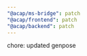 ```yaml
---
"@acap/ms-bridge": patch
"@acap/frontend": patch
"@acap/backend": patch
---
```


chore: updated genpose
